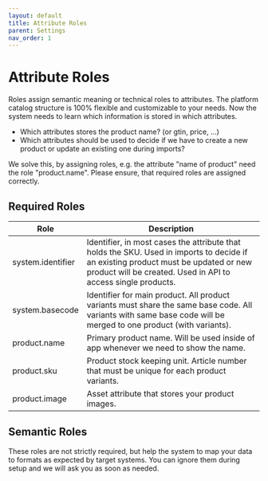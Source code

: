 ```yaml
---
layout: default
title: Attribute Roles
parent: Settings
nav_order: 1
---
```


# Attribute Roles

Roles assign semantic meaning or technical roles to attributes. The platform catalog structure is 100% flexible and customizable to your needs. Now the system needs to learn which information is stored in which attributes.

* Which attributes stores the product name? (or gtin, price, ...)
* Which attributes should be used to decide if we have to create a new product or update an existing one during imports?

We solve this, by assigning roles, e.g. the attribute "name of product" need the role "product.name". Please ensure, that required roles are assigned correctly.

## Required Roles

|Role |Description |
--- | ---
|system.identifier | Identifier, in most cases the attribute that holds the SKU. Used in imports to decide if an existing product must be updated or new product will be created. Used in API to access single products.
|system.basecode | Identifier for main product. All product variants must share the same base code. All variants with same base code will be merged to one product (with variants).
|product.name | Primary product name. Will be used inside of app whenever we need to show the name.
|product.sku | Product stock keeping unit. Article number that must be unique for each product variants.
|product.image | Asset attribute that stores your product images.

## Semantic Roles

These roles are not strictly required, but help the system to map your data to formats as expected by target systems. You can ignore them during setup and we will ask you as soon as needed.
